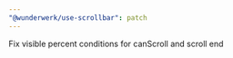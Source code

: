 ```yaml
---
"@wunderwerk/use-scrollbar": patch
---
```


Fix visible percent conditions for canScroll and scroll end
